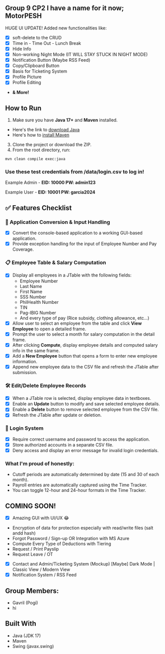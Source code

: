 ## Group 9 CP2 I have a name for it now; **MotorPESH**

HUGE UI UPDATE!
Added new functionalities like: 


- [x] soft-delete to the CRUD
- [x] Time in - Time Out - Lunch Break
- [x]  Hide Info
- [x]  Non-working Night Mode (IT WILL STAY STUCK IN NIGHT MODE) 
- [x]  Notification Button (Maybe RSS Feed) 
- [x]  Copy/Clipboard Button 
- [x]  Basis for Ticketing System 
- [x]  Profile Picture 
- [x]  Profile Editing

- **& More!**



## How to Run

1. Make sure you have **Java 17+** and **Maven** installed.
- Here's the link to [download Java](https://www.oracle.com/ph/java/technologies/downloads/)
- Here's how to [install Maven](https://phoenixnap.com/kb/install-maven-windows)

3. Clone the project or download the ZIP.
4. From the root directory, run:


```bash
mvn clean compile exec:java
```

### **Use these test credentials from /data/login.csv to log in!**

Example Admin - **EID: 10000 PW: admin123**

Example User - **EID: 10001 PW: garcia2024**

## ✅ Features Checklist

### 🔧 Application Conversion & Input Handling
- [x] Convert the console-based application to a working GUI-based application.
- [x] Provide exception handling for the input of Employee Number and Pay Coverage.

### 📋 Employee Table & Salary Computation
- [x] Display all employees in a JTable with the following fields:
  - Employee Number
  - Last Name
  - First Name
  - SSS Number
  - PhilHealth Number
  - TIN
  - Pag-IBIG Number
  - And every type of pay (Rice subsidy, clothing allowance, etc...)
- [x] Allow user to select an employee from the table and click **View Employee** to open a detailed frame.
- [x] Prompt the user to select a month for salary computation in the detail frame.
- [x] After clicking **Compute**, display employee details and computed salary info in the same frame.
- [x] Add a **New Employee** button that opens a form to enter new employee information.
- [x] Append new employee data to the CSV file and refresh the JTable after submission.

### 🛠️ Edit/Delete Employee Records
- [x] When a JTable row is selected, display employee data in textboxes.
- [x] Enable an **Update** button to modify and save selected employee details.
- [x] Enable a **Delete** button to remove selected employee from the CSV file.
- [x] Refresh the JTable after update or deletion.

### 🔐 Login System
- [x] Require correct username and password to access the application.
- [x] Store authorized accounts in a separate CSV file.
- [x] Deny access and display an error message for invalid login credentials.

### What I'm proud of honestly:
- Cutoff periods are automatically determined by date (15 and 30 of each month).
- Payroll entries are automatically captured using the Time Tracker.
- You can toggle 12-hour and 24-hour formats in the Time Tracker.

## COMING SOON!
- [x] Amazing GUI with UI/UX 😂
- Encryption of data for protection especially with read/write files (salt andd hash)
- Forgot Password / Sign-up OR Integration with MS Azure
- Compute Every Type of Deductions with Tiering
- Request / Print Payslip
- Request Leave / OT
- [x] Contact and Admin/Ticketing System (Mockup)
[Maybe] Dark Mode | Classic View / Modern View
- [x] Notification System / RSS Feed

## Group Members:
- Gavril (Pogi)
- hi

## Built With
- Java (JDK 17)
- Maven
- Swing (javax.swing)

